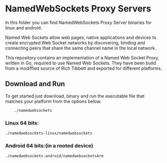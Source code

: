 # NamedWebSockets Proxy Servers #

In this folder you can find NamedWebSockets Proxy Server binaries for linux and android. 

Named Web Sockets allow web pages, native applications and devices to create encrypted Web Socket networks by discovering, binding and connecting peers that share the same channel name in the local network.

This repository contains an implementation of a Named Web Socket Proxy, written in Go, required to use Named Web Sockets. They have been build from a modiffied source of Rich Tibbett and exported for different platforms.

## Download and Run ##

To get started just download, binary and run the executable file that matches your platform from the options below.

```
	./namedwebsockets
```
### Linux 64 bits: ###

	./namedwebsockets-linux/namedwebsockets

### Android 64 bits:(in a rooted device) ###

	./namedwebsockets-android/namedwebsocketsArm
